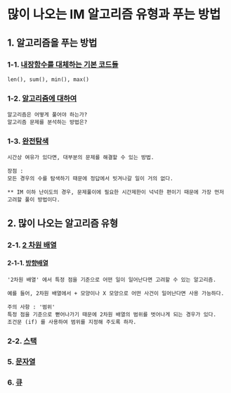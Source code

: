 # 많이 나오는 IM 알고리즘 유형과 푸는 방법
## 1. 알고리즘을 푸는 방법
### 1-1. [내장함수를 대체하는 기본 코드들](./BasicCodes.md)
    len(), sum(), min(), max()
### 1-2. [알고리즘에 대하여](./Algorithm.md)
```
알고리즘은 어떻게 풀어야 하는가?
알고리즘 문제를 분석하는 방법은?
```
### 1-3. [완전탐색]()
```
시간상 여유가 있다면, 대부분의 문제를 해결할 수 있는 방법.

장점 :
모든 경우의 수를 탐색하기 때문에 정답에서 빗겨나갈 일이 거의 없다.

** IM 이하 난이도의 경우, 문제풀이에 필요한 시간제한이 넉넉한 편이기 때문에 가장 먼저 고려할 풀이 방법이다.
```
## 2. 많이 나오는 알고리즘 유형
### 2-1. [2 차원 배열]()
#### 2-1-1. [방향배열]()
```
'2차원 배열' 에서 특정 점을 기준으로 어떤 일이 일어난다면 고려할 수 있는 알고리즘.

예를 들어, 2차원 배열에서 + 모양이나 X 모양으로 어떤 사건이 일어난다면 사용 가능하다.

주의 사항 : '범위'
특정 점을 기준으로 뻗어나가기 때문에 2차원 배열의 범위를 벗어나게 되는 경우가 있다.
조건문 (if) 를 사용하여 범위를 지정해 주도록 하자.
```
### 2-2. [스택]()
### 5. [문자열]()
### 6. [큐]()